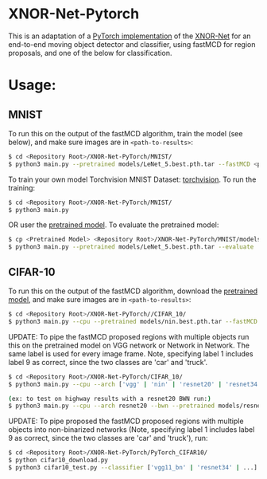 # XNOR-Net-Pytorch
This is an adaptation of a [PyTorch implementation](https://github.com/jiecaoyu/XNOR-Net-PyTorch) of the [XNOR-Net](https://github.com/allenai/XNOR-Net) for an end-to-end moving object detector and classifier, using fastMCD for region proposals, and one of the below for classification.

# Usage:

## MNIST
To run this on the output of the fastMCD algorithm, train the model (see below), and make sure images are in `<path-to-results>`:
```bash
$ cd <Repository Root>/XNOR-Net-PyTorch/MNIST/
$ python3 main.py --pretrained models/LeNet_5.best.pth.tar --fastMCD <path-to-results>
```

To train your own model
Torchvision MNIST Dataset: [torchvision](https://github.com/pytorch/vision). To run the training:
```bash
$ cd <Repository Root>/XNOR-Net-PyTorch/MNIST/
$ python3 main.py
```
OR user the [pretrained model](https://drive.google.com/open?id=0B-7I62GOSnZ8R3Jzd0ozdzlJUk0). To evaluate the pretrained model:
```bash
$ cp <Pretrained Model> <Repository Root>/XNOR-Net-PyTorch/MNIST/models/
$ python3 main.py --pretrained models/LeNet_5.best.pth.tar --evaluate
```


## CIFAR-10
To run this on the output of the fastMCD algorithm, download the [pretrained model](https://drive.google.com/open?id=0B-7I62GOSnZ8UjJqNnR1V0dMbWs), and make sure images are in `<path-to-results>`:
```bash
$ cd <Repository Root>/XNOR-Net-PyTorch//CIFAR_10/
$ python3 main.py --cpu --pretrained models/nin.best.pth.tar --fastMCD <path-to-results>
```

UPDATE: To pipe the fastMCD proposed regions with multiple objects run this on the pretrained model on VGG network or Network in Network. The same label is used for every image frame. Note, specifying label 1 includes label 9 as correct, since the two classes are 'car' and 'truck'.
```bash
$ cd <Repository Root>/XNOR-Net-PyTorch/CIFAR_10/
$ python3 main.py --cpu --arch ['vgg' | 'nin' | 'resnet20' | 'resnet34'] [--bwn] --pretrained <path_to_model> --multi_fastMCD <path-to-results> --label [0 - 9]

(ex: to test on highway results with a resnet20 BWN run:)
$ python3 main.py --cpu --arch resnet20 --bwn --pretrained models/resnet20_best_BWN.pth.tar --multi_fastMCD ../../fastMCD/test/highway_results --label 1
```

UPDATE: To pipe proposed the fastMCD proposed regions with multiple objects into non-binarized networks (Note, specifying label 1 includes label 9 as correct, since the two classes are 'car' and 'truck'), run:
```bash
$ cd <Repository Root>/XNOR-Net-PyTorch/PyTorch_CIFAR10/
$ python cifar10_download.py
$ python3 cifar10_test.py --classifier ['vgg11_bn' | 'resnet34' | ...] --fastMCD --data <path-to-results> --label [0 - 9]
```

<!--
## ImageNet
DAK TODO. Below is just stuff from the original repo
### Dataset

The training supports [torchvision](https://github.com/pytorch/vision).

If you have installed [Caffe](https://github.com/BVLC/caffe), you can download the preprocessed dataset [here](https://drive.google.com/uc?export=download&id=0B-7I62GOSnZ8aENhOEtESVFHa2M) and uncompress it. 
To set up the dataset:
```bash
$ cd <Repository Root>/ImageNet/networks/
$ ln -s <Datasets Root> data
```

### AlexNet
To train the network:
```bash
$ cd <Repository Root>/ImageNet/networks/
$ python main.py # add "--caffe-data" if you are training with the Caffe dataset
```
The pretrained models can be downloaded here: [pretrained with Caffe dataset](https://drive.google.com/open?id=0B-7I62GOSnZ8bUtZUXdZLVBtUDQ); [pretrained with torchvision](https://drive.google.com/open?id=1NiVSo3K4c_kcRP10bUCirjHX5_pvylNb). To evaluate the pretrained model:
```bash
$ cp <Pretrained Model> <Repository Root>/ImageNet/networks/
$ python main.py --resume alexnet.baseline.pth.tar --evaluate # add "--caffe-data" if you are training with the Caffe dataset
```
The training log can be found here: [log - Caffe dataset](https://raw.githubusercontent.com/jiecaoyu/XNOR-Net-PyTorch/master/ImageNet/networks/log.baseline); [log - torchvision](https://github.com/jiecaoyu/XNOR-Net-PyTorch/blob/master/ImageNet/networks/log.pytorch.wd_3e-6).

## Todo
- NIN for ImageNet.

## Notes
### Gradients of scaled sign function
In the paper, the gradient in backward after the scaled sign function is  
  
![equation](http://latex.codecogs.com/gif.latex?%5Cfrac%7B%5Cpartial%20C%7D%7B%5Cpartial%20W_i%7D%3D%5Cfrac%7B%5Cpartial%20C%7D%7B%5Cpartial%20%7B%5Cwidetilde%7BW%7D%7D_i%7D%20%28%5Cfrac%7B1%7D%7Bn%7D+%5Cfrac%7B%5Cpartial%20sign%28W_i%29%7D%7B%5Cpartial%20W_i%7D%5Ccdot%20%5Calpha%20%29)

< !--
\frac{\partial C}{\partial W_i}=\frac{\partial C}{\partial {\widetilde{W}}_i} (\frac{1}{n}+\frac{\partial sign(W_i)}{\partial W_i}\cdot \alpha )
-- >

However, this equation is actually inaccurate. The correct backward gradient should be

![equation](https://latex.codecogs.com/gif.latex?%5Cfrac%7B%5Cpartial%20C%7D%7B%5Cpartial%20W_%7Bi%7D%7D%20%3D%20%5Cfrac%7B1%7D%7Bn%7D%20%5Ccdot%20sign%28W_%7Bi%7D%29%20%5Ccdot%20%5Csum_%7Bj%3D1%7D%5E%7Bn%7D%5B%5Cfrac%7B%5Cpartial%20C%7D%7B%5Cpartial%20%5Cwidetilde%7BW%7D_j%7D%20%5Ccdot%20sign%28W_j%29%5D%20&plus;%20%5Cfrac%7B%5Cpartial%20C%7D%7B%5Cpartial%20%5Cwidetilde%7BW%7D_i%7D%20%5Ccdot%20%5Cfrac%7Bsign%28W_i%29%7D%7BW_i%7D%20%5Ccdot%20%5Calpha)

Details about this correction can be found in the [notes](notes/notes.pdf) (section 1).
-->
